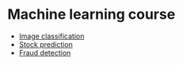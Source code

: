 # Machine learning course

- [Image classification](https://github.com/sixprime/machine_learning_course/tree/master/image_classification)
- [Stock prediction](https://github.com/sixprime/machine_learning_course/tree/master/stock_prediction)
- [Fraud detection](https://github.com/sixprime/machine_learning_course/tree/master/fraud_detection)
